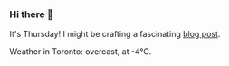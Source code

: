 ### Hi there :wave:

It's Thursday! I might be crafting a fascinating [blog post](https://benjaminwuethrich.dev).

Weather in Toronto: overcast, at -4°C.
